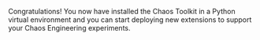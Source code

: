 Congratulations! You now have installed the Chaos Toolkit in a Python virtual
environment and you can start deploying new extensions to support your
Chaos Engineering experiments.